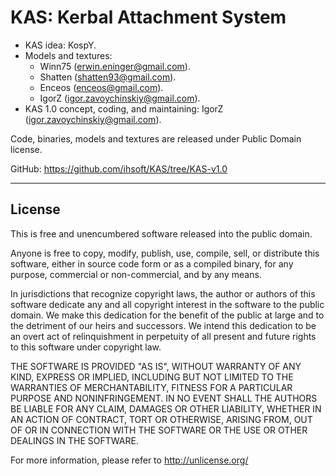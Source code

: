 # KAS: Kerbal Attachment System

- KAS idea: KospY.
- Models and textures:
  - Winn75 (erwin.eninger@gmail.com).
  - Shatten (shatten93@gmail.com).
  - Enceos (enceos@gmail.com).
  - IgorZ (igor.zavoychinskiy@gmail.com).
- KAS 1.0 concept, coding, and maintaining: IgorZ (igor.zavoychinskiy@gmail.com).

Code, binaries, models and textures are released under Public Domain license.

GitHub: https://github.com/ihsoft/KAS/tree/KAS-v1.0

* * *

## License

This is free and unencumbered software released into the public domain.

Anyone is free to copy, modify, publish, use, compile, sell, or
distribute this software, either in source code form or as a compiled
binary, for any purpose, commercial or non-commercial, and by any
means.

In jurisdictions that recognize copyright laws, the author or authors
of this software dedicate any and all copyright interest in the
software to the public domain. We make this dedication for the benefit
of the public at large and to the detriment of our heirs and
successors. We intend this dedication to be an overt act of
relinquishment in perpetuity of all present and future rights to this
software under copyright law.

THE SOFTWARE IS PROVIDED "AS IS", WITHOUT WARRANTY OF ANY KIND,
EXPRESS OR IMPLIED, INCLUDING BUT NOT LIMITED TO THE WARRANTIES OF
MERCHANTABILITY, FITNESS FOR A PARTICULAR PURPOSE AND NONINFRINGEMENT.
IN NO EVENT SHALL THE AUTHORS BE LIABLE FOR ANY CLAIM, DAMAGES OR
OTHER LIABILITY, WHETHER IN AN ACTION OF CONTRACT, TORT OR OTHERWISE,
ARISING FROM, OUT OF OR IN CONNECTION WITH THE SOFTWARE OR THE USE OR
OTHER DEALINGS IN THE SOFTWARE.

For more information, please refer to <http://unlicense.org/>

